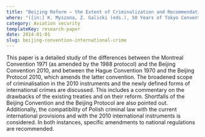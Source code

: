 ```yaml
---
title: "Beijing Reform – the Extent of Criminalization and Recommendations for the Polish Lawmaker (in Polish)"
where: "([in:] K. Myszona, Z. Galicki (eds.), 50 Years of Tokyo Convention – Safety of Air Navigation form the Perspective of Air and Outer Space: Book in Honor of Prof. Marek Żylicz, Warsaw, 2014, pp. 235–253)"
category: Aviation security
templateKey: research-paper
date: 2014-01-01
slug: beijing-convention-international-crime
---
```


This paper is a detailed study of the differences between the Montreal Convention 1971 (as amended by the 1988 protocol) and the Beijing Convention 2010, and between the Hague Convention 1970 and the Beijing Protocol 2010, which amends the latter convention. The broadened scope of criminalisation in the 2010 instruments and the newly defined forms of international crimes are discussed. This includes a commentary on the drawbacks of the existing treaties and on their reform. Shortfalls of the Beijing Convention and the Beijing Protocol are also pointed out. Additionally, the compatibility of Polish criminal law with the current international provisions and with the 2010 international instruments is considered. In both instances, specific amendments to national regulations are recommended.
